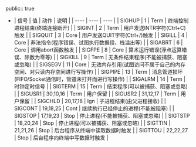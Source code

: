 public:: true

- | 信号 | 值 | 动作 | 说明 |
  | ---- | ---- | ---- |
  | SIGHUP | 1 | Term | 终端控制进程结束(终端连接断开) |
  | SIGINT | 2 | Term | 用户发送INTR字符(Ctrl+C)触发 |
  | SIGQUIT | 3 | Core | 用户发送QUIT字符(Ctrl+/)触发 |
  | SIGILL | 4 | Core | 非法指令(程序错误、试图执行数据段、栈溢出等) |
  | SIGABRT | 6 | Core | 调用abort函数触发 |
  | SIGFPE | 8 | Core | 算术运行错误(浮点运算错误、除数为零等) |
  | SIGKILL | 9 | Term | 无条件结束程序(不能被捕获、阻塞或忽略) |
  | SIGSEGV | 11 | Core | 无效内存引用(试图访问不属于自己的内存空间、对只读内存空间进行写操作) |
  | SIGPIPE | 13 | Term | 消息管道损坏(FIFO/Socket通信时，管道未打开而进行写操作) |
  | SIGALRM | 14 | Term | 时钟定时信号 |
  | SIGTERM | 15 | Term | 结束程序(可以被捕获、阻塞或忽略) |
  | SIGUSR1 | 30,10,16 | Term | 用户保留 |
  | SIGUSR2 | 31,12,17 | Term | 用户保留 |
  | SIGCHLD | 20,17,18 | Ign | 子进程结束(由父进程接收) |
  | SIGCONT | 19,18,25 | Cont | 继续执行已经停止的进程(不能被阻塞) |
  | SIGSTOP | 17,19,23 | Stop | 停止进程(不能被捕获、阻塞或忽略) |
  | SIGTSTP | 18,20,24 | Stop | 停止进程(可以被捕获、阻塞或忽略) |
  | SIGTTIN | 21,21,26 | Stop | 后台程序从终端中读取数据时触发 |
  | SIGTTOU | 22,22,27 | Stop | 后台程序向终端中写数据时触发 |